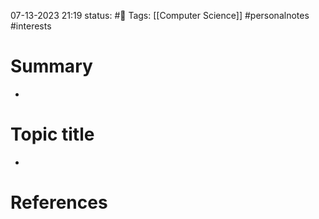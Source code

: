 07-13-2023 21:19
status: #📝
Tags: [[Computer Science]] #personalnotes #interests 

# Summary 
- 

# Topic title 
- 

# References
